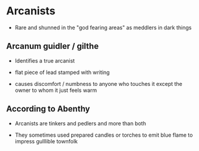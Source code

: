 # **Arcanists**

* Rare and shunned in the "god fearing areas" as meddlers in dark things

## **Arcanum guidler \/ gilthe**

* Identifies a true arcanist

* flat piece of lead stamped with writing

* causes discomfort \/ numbness to anyone who touches it except the owner to whom it just feels warm

## According to Abenthy

* Arcanists are tinkers and pedlers and more than both

* They sometimes used prepared candles or torches to emit blue flame to impress gulllible townfolk


